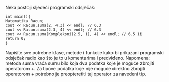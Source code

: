 Neka postoji sljedeći programski odsječak:
```
int main(){
Matematika Racun;
cout << Racun.suma(2, 4.3) << endl; // 6.3
cout << Racun.suma(2.3, 4) << endl; // 6.3
cout << Racun.suma(Kompleksni(2.5, 1), 4) << endl; // 6.5 1i
return 0;
}
```
Napišite sve potrebne klase, metode i funkcije kako bi prikazani programski odsječak
radio kao što je to u komentarima i predviđeno. Napomena: metoda suma vraća sumu
bilo koja dva podatka koje je moguće zbrojiti operatorom +. Za tipove podatka koje nije
moguće direktno zbrojiti operatorom + potrebno je preopteretiti taj operator za navedeni
tip.
